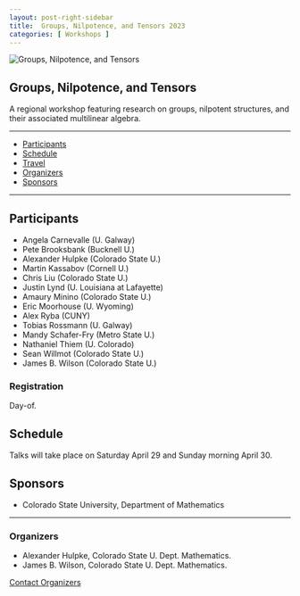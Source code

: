 ```yaml
---
layout: post-right-sidebar
title:  Groups, Nilpotence, and Tensors 2023
categories: [ Workshops ]
---
```




![Groups, Nilpotence, and Tensors](/uploads/images/refine-eq.jpg)

## Groups, Nilpotence, and Tensors

A regional workshop featuring research on groups, nilpotent structures, and their associated multilinear algebra.

---

- [Participants](#participants)
- [Schedule](#schedule)
- [Travel](#travel)
- [Organizers](#organizers)
- [Sponsors](#sponsors)

---

## Participants


 * Angela Carnevalle (U. Galway)
 * Pete Brooksbank (Bucknell U.)
 * Alexander Hulpke (Colorado State U.)
 * Martin Kassabov (Cornell U.)
 * Chris Liu (Colorado State U.)
 * Justin Lynd (U. Louisiana at Lafayette)
 * Amaury Minino (Colorado State U.)
 * Eric Moorhouse (U. Wyoming)
 * Alex Ryba (CUNY)
 * Tobias Rossmann (U. Galway)
 * Mandy Schafer-Fry (Metro State U.)
 * Nathaniel Thiem (U. Colorado)
 * Sean Willmot (Colorado State U.)
 * James B. Wilson (Colorado State U.)


### Registration

Day-of.

## Schedule

Talks will take place on Saturday April 29 and Sunday morning April 30.

## Sponsors
  * Colorado State University, Department of Mathematics


--- 
### Organizers
  * Alexander Hulpke, Colorado State U. Dept. Mathematics.
  * James B. Wilson, Colorado State U. Dept. Mathematics.

<a href="mailto:James.Wilson@ColoState.Edu">Contact Organizers</a>
